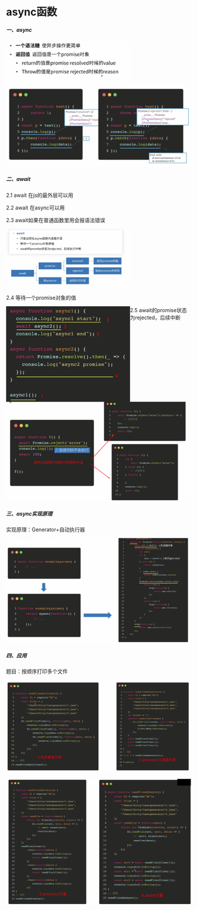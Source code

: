 # async函数

##### 一、async

<img src="async函数.assets/image-20210421152158374.png" alt="image-20210421152158374" style="zoom:33%;" align="left"/>

![image-20210421160838490](async函数.assets/image-20210421160838490.png)

##### 二、await

2.1 await 在js的最外层可以用

2.2 await 在async可以用

2.3 await如果在普通函数里用会报语法错误

<img src="async函数.assets/image-20210421154916671.png" alt="image-20210421154916671" style="zoom: 33%;" />

2.4 等待一个promise对象的值

<img src="async函数.assets/image-20210421155411749.png" alt="image-20210421155411749" style="zoom: 33%;" align="left"/>

2.5 await的promise状态为rejected，后续中断

![image-20210421160638519](async函数.assets/image-20210421160638519.png)

##### 三、async实现原理

实现原理：Generator+自动执行器

![image-20210421172223894](async函数.assets/image-20210421172223894.png)

##### 四、应用

题目：按顺序打印多个文件

![image-20210421172516405](async函数.assets/image-20210421172516405.png)

![image-20210421173223190](async函数.assets/image-20210421173223190.png)